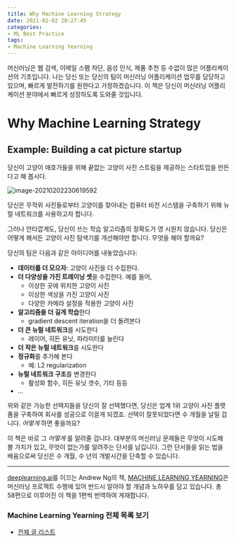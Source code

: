```yaml
---
title: Why Machine Learning Strategy
date: 2021-02-02 20:27:45
categories:
- ML Best Practice
tags:
- Machine Learning Yearning
---
```


머신러닝은 웹 검색, 이메일 스팸 차단, 음성 인식, 제품 추천 등 수없이 많은 어플리케이션의 기초입니다. 나는 당신 또는 당신의 팀이 머신러닝 어플리케이션 업무를 담당하고 있으며, 빠르게 발전하기를 원한다고 가정하겠습니다. 이 책은 당신이 머신러닝 어플리케이션 분야에서 빠르게 성장하도록 도와줄 것입니다.

# Why Machine Learning Strategy

## Example: Building a cat picture startup

당신이 고양이 애호가들을 위해 끝없는 고양이 사진 스트림을 제공하는 스타트업을 만든다고 해 봅시다.

![image-20210202230619592](https://i.loli.net/2021/02/02/f1WwYOi9k6dhJlc.png)



당신은 무작위 사진들로부터 고양이를 찾아내는 컴퓨터 비전 시스템을 구축하기 위해 뉴럴 네트워크를 사용하고자 합니다.

그러나 안타깝게도, 당신이 쓰는 학습 알고리즘의 정확도가 영 시원치 않습니다. 당신은 어떻게 해서든 고양이 사진 탐색기를 개선해야만 합니다. 무엇을 해야 할까요?

당신의 팀은 다음과 같은 아이디어를 내놓았습니다:

- **데이터를 더 모으자**: 고양이 사진을 더 수집한다.
- **더 다양성을 가진 트레이닝 셋**을 수집한다. 예를 들어,
  - 이상한 곳에 위치한 고양이 사진
  - 이상한 색상을 가진 고양이 사진
  - 다양한 카메라 설정을 적용한 고양이 사진
- **알고리즘을 더 길게 학습**한다
  - gradient descent iteration을 더 돌려본다
- **더 큰 뉴럴 네트워크**를 시도한다
  - 레이어, 히든 유닛, 파라미터를 늘린다
- **더 작은 뉴럴 네트워크**를 시도한다
- **정규화**를 추가해 본다
  - 예: L2 regularization
- **뉴럴 네트워크 구조**를 변경한다
  - 활성화 함수, 히든 유닛 갯수, 기타 등등
- ...


위와 같은 가능한 선택지들을 당신이 잘 선택했다면, 당신은 업계 1위 고양이 사진 플랫폼을 구축하여 회사를 성공으로 이끌게 되겠죠. 선택이 잘못되었다면 수 개월을 날릴 겁니다. *어떻게* 하면 좋을까요?

이 책은 바로 그 *어떻게* 를 알려줄 겁니다. 대부분의 머신러닝 문제들은 무엇이 시도해 볼 가치가 있고, 무엇이 없는가를 알려주는 단서를 남깁니다. 그런 단서들을 읽는 법을 배움으로써 당신은 수 개월, 수 년의 개발시간을 단축할 수 있습니다.



---

[deeplearning.ai](https://www.deeplearning.ai)를 이끄는 Andrew Ng의 책, [MACHINE LEARNING YEARNING](https://d2wvfoqc9gyqzf.cloudfront.net/content/uploads/2018/09/Ng-MLY01-13.pdf?utm_campaign=MLY%20Ebook%20Email&utm_medium=email&_hsmi=78646066&_hsenc=p2ANqtz-8EN6pTX4f_zSAT80ls6z_VnjtNqRW5_6H7bwAgac2tcKhJ0ZXMwNquIMXhBZzXz2nL9v2cwqsEnEeEOlFfen_ZyuVQtw&utm_content=78646066&utm_source=hs_automation)은 머신러닝 프로젝트 수행에 있어 반드시 알아야 할 개념과 노하우를 담고 있습니다. 총 58편으로 이루어진 이 책을 1편씩 번역하여 게재합니다.

### Machine Learning Yearning 전체 목록 보기

- [전체 글 리스트](https://choigww.github.io/tag/#/Machine%20Learning%20Yearning)